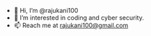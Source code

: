 - 👋 Hi, I’m @rajukani100
- 👀 I’m interested in coding and cyber security.
- 📫 Reach me at rajukani100@gmail.com
  
